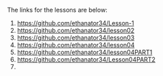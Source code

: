 The links for the lessons are below:
1. https://github.com/ethanator34/Lesson-1
2. https://github.com/ethanator34/lesson02
3. https://github.com/ethanator34/lesson03
4. https://github.com/ethanator34/lesson04
5. https://github.com/ethanator34/lesson04PART1
5. https://github.com/ethanator34/Lesson04PART2
6. 
